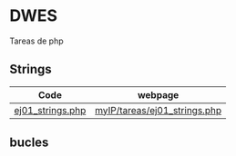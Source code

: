 # DWES
Tareas de php 
## Strings
| Code | webpage |
| ---- | ------- |
| [ej01_strings.php](https://github.com/daVinciManuel/DWES/blob/main/ej01_strings.php) | [myIP/tareas/ej01_strings.php](http://192.168.206.230/ej1s.php) |


## bucles
